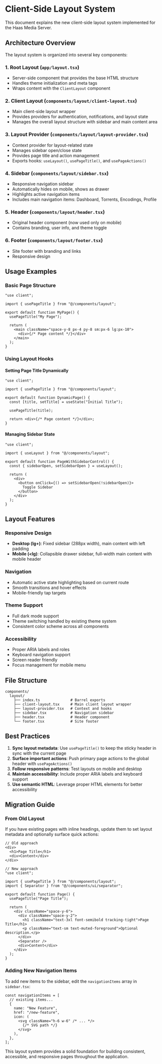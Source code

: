 # Client-Side Layout System

This document explains the new client-side layout system implemented for the Haas Media Server.

## Architecture Overview

The layout system is organized into several key components:

### 1. Root Layout (`app/layout.tsx`)
- Server-side component that provides the base HTML structure
- Handles theme initialization and meta tags
- Wraps content with the `ClientLayout` component

### 2. Client Layout (`components/layout/client-layout.tsx`)
- Main client-side layout wrapper
- Provides providers for authentication, notifications, and layout state
- Manages the overall layout structure with sidebar and main content area

### 3. Layout Provider (`components/layout/layout-provider.tsx`)
- Context provider for layout-related state
- Manages sidebar open/close state
- Provides page title and action management
- Exports hooks: `useLayout()`, `usePageTitle()`, and `usePageActions()`

### 4. Sidebar (`components/layout/sidebar.tsx`)
- Responsive navigation sidebar
- Automatically hides on mobile, shows as drawer
- Highlights active navigation items
- Includes main navigation items: Dashboard, Torrents, Encodings, Profile

### 5. Header (`components/layout/header.tsx`)
- Original header component (now used only on mobile)
- Contains branding, user info, and theme toggle

### 6. Footer (`components/layout/footer.tsx`)
- Site footer with branding and links
- Responsive design

## Usage Examples

### Basic Page Structure
```tsx
"use client";

import { usePageTitle } from "@/components/layout";

export default function MyPage() {
  usePageTitle("My Page");

  return (
    <main className="space-y-8 px-4 py-8 sm:px-6 lg:px-10">
      <div>{/* Page content */}</div>
    </main>
  );
}
```

### Using Layout Hooks

#### Setting Page Title Dynamically
```tsx
"use client";

import { usePageTitle } from "@/components/layout";

export default function DynamicPage() {
  const [title, setTitle] = useState("Initial Title");

  usePageTitle(title);

  return <div>{/* Page content */}</div>;
}
```

#### Managing Sidebar State
```tsx
"use client";

import { useLayout } from "@/components/layout";

export default function PageWithSidebarControl() {
  const { sidebarOpen, setSidebarOpen } = useLayout();
  
  return (
    <div>
      <button onClick={() => setSidebarOpen(!sidebarOpen)}>
        Toggle Sidebar
      </button>
    </div>
  );
}
```

## Layout Features

### Responsive Design
- **Desktop (lg+)**: Fixed sidebar (288px width), main content with left padding
- **Mobile (<lg)**: Collapsible drawer sidebar, full-width main content with mobile header

### Navigation
- Automatic active state highlighting based on current route
- Smooth transitions and hover effects
- Mobile-friendly tap targets

### Theme Support
- Full dark mode support
- Theme switching handled by existing theme system
- Consistent color scheme across all components

### Accessibility
- Proper ARIA labels and roles
- Keyboard navigation support
- Screen reader friendly
- Focus management for mobile menu

## File Structure
```
components/
  layout/
    ├── index.ts              # Barrel exports
    ├── client-layout.tsx     # Main client layout wrapper
    ├── layout-provider.tsx   # Context and hooks
    ├── sidebar.tsx           # Navigation sidebar
    ├── header.tsx            # Header component
    └── footer.tsx            # Site footer
```

## Best Practices

1. **Sync layout metadata**: Use `usePageTitle()` to keep the sticky header in sync with the current page
2. **Surface important actions**: Push primary page actions to the global header with `usePageActions()`
3. **Follow responsive patterns**: Test layouts on mobile and desktop
4. **Maintain accessibility**: Include proper ARIA labels and keyboard support
5. **Use semantic HTML**: Leverage proper HTML elements for better accessibility

## Migration Guide

### From Old Layout
If you have existing pages with inline headings, update them to set layout metadata and optionally surface quick actions:

```tsx
// Old approach
<div>
  <h1>Page Title</h1>
  <div>Content</div>
</div>

// New approach
"use client";

import { usePageTitle } from "@/components/layout";
import { Separator } from "@/components/ui/separator";

export default function Page() {
  usePageTitle("Page Title");

  return (
    <div className="space-y-6">
      <div className="space-y-2">
        <h1 className="text-3xl font-semibold tracking-tight">Page Title</h1>
        <p className="text-sm text-muted-foreground">Optional description.</p>
      </div>
      <Separator />
      <div>Content</div>
    </div>
  );
}
```

### Adding New Navigation Items
To add new items to the sidebar, edit the `navigationItems` array in `sidebar.tsx`:

```tsx
const navigationItems = [
  // existing items...
  {
    name: "New Feature",
    href: "/new-feature",
    icon: (
      <svg className="h-6 w-6" /* ... */>
        {/* SVG path */}
      </svg>
    ),
  },
];
```

This layout system provides a solid foundation for building consistent, accessible, and responsive pages throughout the application.
